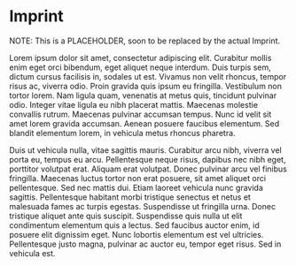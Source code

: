 # Imprint

NOTE: This is a PLACEHOLDER, soon to be replaced by the actual Imprint.

Lorem ipsum dolor sit amet, consectetur adipiscing elit. Curabitur mollis enim eget orci bibendum, eget aliquet neque interdum. Duis turpis sem, dictum cursus facilisis in, sodales ut est. Vivamus non velit rhoncus, tempor risus ac, viverra odio. Proin gravida quis ipsum eu fringilla. Vestibulum non tortor lorem. Nam ligula quam, venenatis at metus quis, tincidunt pulvinar odio. Integer vitae ligula eu nibh placerat mattis. Maecenas molestie convallis rutrum. Maecenas pulvinar accumsan tempus. Nunc id velit sit amet lorem gravida accumsan. Aenean posuere faucibus elementum. Sed blandit elementum lorem, in vehicula metus rhoncus pharetra.

Duis ut vehicula nulla, vitae sagittis mauris. Curabitur arcu nibh, viverra vel porta eu, tempus eu arcu. Pellentesque neque risus, dapibus nec nibh eget, porttitor volutpat erat. Aliquam erat volutpat. Donec pulvinar arcu vel finibus fringilla. Maecenas luctus tortor non erat posuere, sit amet aliquet orci pellentesque. Sed nec mattis dui. Etiam laoreet vehicula nunc gravida sagittis. Pellentesque habitant morbi tristique senectus et netus et malesuada fames ac turpis egestas. Suspendisse ut fringilla urna. Donec tristique aliquet ante quis suscipit. Suspendisse quis nulla ut elit condimentum elementum quis a lectus. Sed faucibus auctor enim, id posuere elit dignissim eget. Nunc lobortis elementum est vel ultricies. Pellentesque justo magna, pulvinar ac auctor eu, tempor eget risus. Sed in vehicula est.
